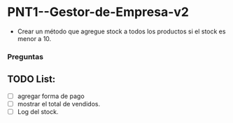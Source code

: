 # PNT1--Gestor-de-Empresa-v2

- Crear un método que agregue stock a todos los productos si el stock es menor a 10.

### Preguntas

## TODO List:
- [ ] agregar forma de pago
- [ ] mostrar el total de vendidos.
- [ ] Log del stock.
